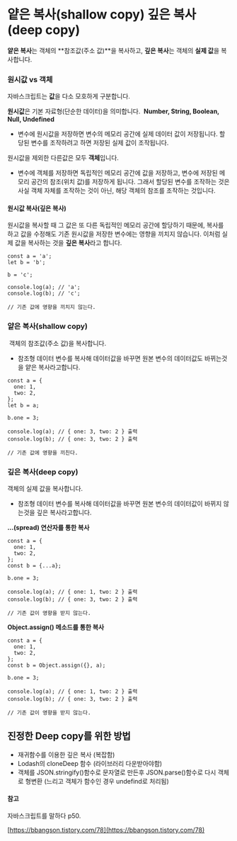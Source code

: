 # **얕은 복사(shallow copy) 깊은 복사(deep copy)**

**얕은 복사**는 객체의 **참조값(주소 값)**을 복사하고, **깊은 복사**는 객체의 **실제 값**을 복사합니다. 

### **원시값 vs 객체**

자바스크립트는 **값**을 다소 모호하게 구분합니다.

**원시값**은 기본 자료형(단순한 데이터)을 의미합니다.  **Number, String, Boolean, Null, Undefined**

-   변수에 원시값을 저장하면 변수의 메모리 공간에 실제 데이터 값이 저장됩니다. 할당된 변수를 조작하려고 하면 저장된 실제 값이 조작됩니다.

원시값을 제외한 다른값은 모두 **객체**입니다.

-   변수에 객체를 저장하면 독립적인 메모리 공간에 값을 저장하고, 변수에 저장된 메모리 공간의 참조(위치 값)를 저장하게 됩니다. 그래서 할당된 변수를 조작하는 것은 사실 객체 자체를 조작하는 것이 아닌, 해당 객체의 참조를 조작하는 것입니다.    

#### **원시값 복사(깊은 복사)**

원시값을 복사할 때 그 값은 또 다른 독립적인 메모리 공간에 할당하기 때문에, 복사를 하고 값을 수정해도 기존 원시값을 저장한 변수에는 영향을 끼치지 않습니다. 이처럼 실제 값을 복사하는 것을 **깊은 복사**라고 합니다.

```
const a = 'a';
let b = 'b';
 
b = 'c';
 
console.log(a); // 'a';
console.log(b); // 'c';
 
// 기존 값에 영향을 끼치지 않는다.
```

### **얕은 복사(shallow copy)**

 객체의 참조값(주소 값)을 복사합니다.

-   참조형 데이터 변수를 복사해 데이터값을 바꾸면 원본 변수의 데이터값도 바뀌는것을 얕은 복사라고합니다.

```
const a = {
  one: 1,
  two: 2,
};
let b = a;
 
b.one = 3;
 
console.log(a); // { one: 3, two: 2 } 출력
console.log(b); // { one: 3, two: 2 } 출력
 
// 기존 값에 영향을 끼친다.
```

### **깊은 복사(deep copy)**

객체의 실제 값을 복사합니다.

-   참조형 데이터 변수를 복사해 데이터값을 바꾸면 원본 변수의 데이터값이 바뀌지 않는것을 깊은 복사라고합니다.

**…(spread) 연산자를 통한 복사**

```
const a = {
  one: 1,
  two: 2,
};
const b = {...a};
 
b.one = 3;
 
console.log(a); // { one: 1, two: 2 } 출력
console.log(b); // { one: 3, two: 2 } 출력
 
// 기존 값이 영향을 받지 않는다.
```

**Object.assign() 메소드를 통한 복사**



```
const a = {
  one: 1,
  two: 2,
};
const b = Object.assign({}, a);
 
b.one = 3;
 
console.log(a); // { one: 1, two: 2 } 출력
console.log(b); // { one: 3, two: 2 } 출력
 
// 기존 값이 영향을 받지 않는다.
```

## **진정한 Deep copy를 위한 방법**

-   재귀함수를 이용한 깊은 복사 (복잡함)
-   Lodash의 cloneDeep 함수 (라이브러리 다운받아야함)
-   객체를 JSON.stringify()함수로 문자열로 만든후 JSON.parse()함수로 다시 객체로 형변환 (느리고 객체가 함수인 경우 undefind로 처리됨)

#### **참고**

자바스크립트를 말하다 p50.

[https://bbangson.tistory.com/78](https://bbangson.tistory.com/78)